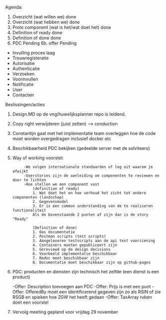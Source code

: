 Agenda:
1. Overzicht (wat willen we)                  done
2. Overzicht (wat hebben we)                  done
3. Proto component (wat is het/wat doet het)  done
4. Definition of ready                        done
5. Definition of done                         done
6. PDC                                        Pending
  6b. offer                                   Pending

- Invulling proces laag
- Trouwregisteratie
- Autorisatie
- Authenticatie
- Verzoeken
- Voorinvullen
- Notificatie
- User
- Contacten

Beslissingen/acties
1. Design.MD op de vng/huwelijksplanner repo is leidend.
2. Copy right verwijderen (juist zetten) --> conduction
3. Constantijn gaat met het implementatie team overleggen hoe de code moet worden overgedragen inclusief docker etc
4. Beschikbaarheid PDC bekijken (gedeelde server met de solviteers)
5. Way of working voorstel:

            -We volgen internationale standaarden of leg uit waarom je afwijkt
            -Userstories zijn de aanleiding om componenten te reviewen en door te lichten
            -Hoe stellen we een component vast 
                (definition of ready)
                1. Wat doet het en hoe verhoud het zicht tot andere componenten (landschap)
                2. Gegevensmodel
                3. Er is een common understanding van de te realiseren functionaliteit
                Als de bovenstaande 2 punten af zijn dan is de story "Ready"
                
                (Definition of done)
                1. Oas documentatie
                2. Postman scripts (test scripts) 
                3. Aangeleveren testscripts aan de api test voorziening
                4. Containers moeten gepubliceert zijn
                5. Gereviewd op de design decisions
                6. Voorbeeld implementatie beschikbaar
                7. Redoc moet beschikbaar zijn
                8. Documentatie moet beschikbaar zijn op github-pages
                
6. PDC: producten en diensten zijn technisch het zelfde (een dienst is een product)

    -Offer: Description toevoegen aan PDC
    -Offer: Prijs is met een punt
    -Offer: OfferedBy moet een identificerend gegeven zijn zo als RSIN of zie RSGB en spieken hoe ZGW het heeft gedaan
    -Offer: TaxArray ruben doet een voorstel
7.  Vervolg meeting gepland voor vrijdag 29 november
    
